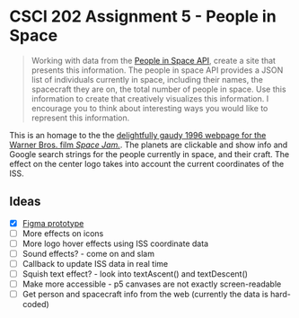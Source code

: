 # CSCI 202 Assignment 5 - People in Space

> Working with data from the [People in Space API](http://open-notify.org/Open-Notify-API/People-In-Space/), create a site that presents this information. The people in space API provides a JSON list of individuals currently in space, including their names, the spacecraft they are on, the total number of people in space. Use this information to create that creatively visualizes this information. I encourage you to think about interesting ways you would like to represent this information.

This is an homage to the the [delightfully gaudy 1996 webpage for the Warner Bros. film *Space Jam.*](https://www.spacejam.com/1996/). The planets are clickable and show info and Google search strings for the people currently in space, and their craft. The effect on the center logo takes into account the current coordinates of the ISS.

## Ideas
- [x] [Figma prototype](https://www.figma.com/file/ce9poFVz0soctapy1ndcsI/People-in-Space-Jam?node-id=0%3A1)
- [ ] More effects on icons
- [ ] More logo hover effects using ISS coordinate data
- [ ] Sound effects? - come on and slam
- [ ] Callback to update ISS data in real time
- [ ] Squish text effect? - look into textAscent() and textDescent()
- [ ] Make more accessible - p5 canvases are not exactly screen-readable
- [ ] Get person and spacecraft info from the web (currently the data is hard-coded)